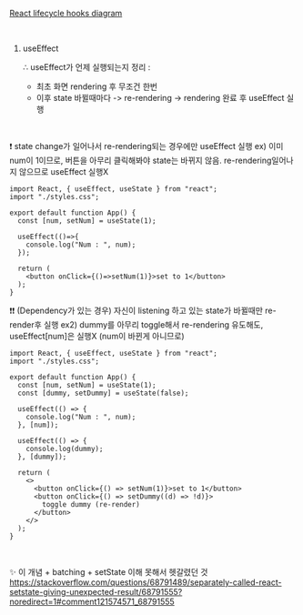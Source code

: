 [React lifecycle hooks diagram](https://wavez.github.io/react-hooks-lifecycle/)

<br>

1. useEffect


	∴ useEffect가 언제 실행되는지 정리 : 
   - 최초 화면 rendering 후 무조건 한번
   - 이후 state 바뀔때마다 -> re-rendering -> rendering 완료 후 useEffect 실행

<br>

❗ state change가 일어나서 re-rendering되는 경우에만 useEffect 실행
ex) 이미 num이 1이므로, 버튼을 아무리 클릭해봐야 state는 바뀌지 않음.
re-rendering일어나지 않으므로 useEffect 실행X

```JS
import React, { useEffect, useState } from "react";
import "./styles.css";

export default function App() {
  const [num, setNum] = useState(1);

  useEffect(()=>{
    console.log("Num : ", num);
  });

  return (
    <button onClick={()=>setNum(1)}>set to 1</button>
  );
}
```

❗❗ (Dependency가 있는 경우) 자신이 listening 하고 있는 state가 바뀔때만 re-render후 실행
ex2) dummy를 아무리 toggle해서 re-rendering 유도해도, useEffect[num]은 실행X 
(num이 바뀐게 아니므로)
```JS
import React, { useEffect, useState } from "react";
import "./styles.css";

export default function App() {
  const [num, setNum] = useState(1);
  const [dummy, setDummy] = useState(false);

  useEffect(() => {
    console.log("Num : ", num);
  }, [num]);

  useEffect(() => {
    console.log(dummy);
  }, [dummy]);

  return (
    <>
      <button onClick={() => setNum(1)}>set to 1</button>
      <button onClick={() => setDummy((d) => !d)}>
        toggle dummy (re-render)
      </button>
    </>
  );
}

```

<br>

✨ 이 개념 + batching + setState 이해 못해서 헷갈렸던 것
https://stackoverflow.com/questions/68791489/separately-called-react-setstate-giving-unexpected-result/68791555?noredirect=1#comment121574571_68791555